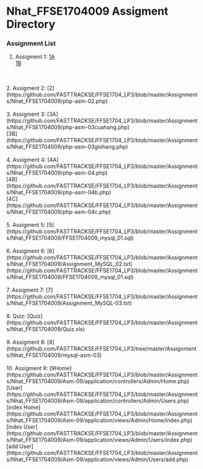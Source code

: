# Nhat_FFSE1704009 Assigment Directory

### Assignment List

1. Assigment 1: [1A](https://github.com/FASTTRACKSE/FFSE1704_LP3/blob/master/Assignments/Nhat_FFSE1704009/php-asm-01.php)<br>[1B](https://github.com/FASTTRACKSE/FFSE1704_LP3/blob/master/Assignments/Nhat_FFSE1704009/php-asm-01b.php)
<br>
<br>
2. Assigment 2: [2](https://github.com/FASTTRACKSE/FFSE1704_LP3/blob/master/Assignments/Nhat_FFSE1704009/php-asm-02.php)
<br>
<br>
3. Assigment 3: [3A](https://github.com/FASTTRACKSE/FFSE1704_LP3/blob/master/Assignments/Nhat_FFSE1704009/php-asm-03cuahang.php)<br> [3B](https://github.com/FASTTRACKSE/FFSE1704_LP3/blob/master/Assignments/Nhat_FFSE1704009/php-asm-03giohang.php)
<br>
<br>
4. Assigment 4: [4A](https://github.com/FASTTRACKSE/FFSE1704_LP3/blob/master/Assignments/Nhat_FFSE1704009/php-asm-04.php)<br> [4B](https://github.com/FASTTRACKSE/FFSE1704_LP3/blob/master/Assignments/Nhat_FFSE1704009/php-asm-04b.php)<br> [4C](https://github.com/FASTTRACKSE/FFSE1704_LP3/blob/master/Assignments/Nhat_FFSE1704009/php-asm-04c.php)
<br>
<br>
5. Assigment 5: [5](https://github.com/FASTTRACKSE/FFSE1704_LP3/blob/master/Assignments/Nhat_FFSE1704009/FFSE1704009_mysql_01.sql)
<br>
<br>
6. Assigment 6: [6](https://github.com/FASTTRACKSE/FFSE1704_LP3/blob/master/Assignments/Nhat_FFSE1704009/Assignment_MySQL_02.txt)<br>(https://github.com/FASTTRACKSE/FFSE1704_LP3/blob/master/Assignments/Nhat_FFSE1704009/FFSE1704009_mysql_01.sql)
<br>
<br>
7. Assigment 7: [7](https://github.com/FASTTRACKSE/FFSE1704_LP3/blob/master/Assignments/Nhat_FFSE1704009/Assignment_MySQL-03.txt)
<br>
<br>
8. Quiz: [Quiz](https://github.com/FASTTRACKSE/FFSE1704_LP3/blob/master/Assignments/Nhat_FFSE1704009/Quiz.xls)
<br>
<br>
9. Assigment 8: [8](https://github.com/FASTTRACKSE/FFSE1704_LP3/tree/master/Assignments/Nhat_FFSE1704009/mysql-asm-03)
<br>
<br>
10. Assigment 9: [9Home](https://github.com/FASTTRACKSE/FFSE1704_LP3/blob/master/Assignments/Nhat_FFSE1704009/Asm-09/application/controllers/Admin/Home.php)<br>[User](https://github.com/FASTTRACKSE/FFSE1704_LP3/blob/master/Assignments/Nhat_FFSE1704009/Asm-09/application/controllers/Admin/Users.php)<br>[index Home](https://github.com/FASTTRACKSE/FFSE1704_LP3/blob/master/Assignments/Nhat_FFSE1704009/Asm-09/application/views/Admin/Home/index.php)<br>[index User](https://github.com/FASTTRACKSE/FFSE1704_LP3/blob/master/Assignments/Nhat_FFSE1704009/Asm-09/application/views/Admin/Users/index.php)<br>[add User](https://github.com/FASTTRACKSE/FFSE1704_LP3/blob/master/Assignments/Nhat_FFSE1704009/Asm-09/application/views/Admin/Users/add.php)
<br>
